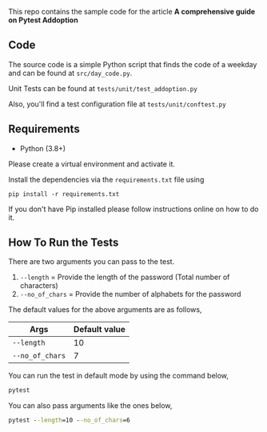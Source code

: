 This repo contains the sample code for the article **A comprehensive guide on Pytest Addoption**

## Code
The source code is a simple Python script that finds the code of a weekday and can be found at `src/day_code.py`. 

Unit Tests can be found at `tests/unit/test_addoption.py`

Also, you'll find a test configuration file at `tests/unit/conftest.py`

## Requirements
* Python (3.8+)

Please create a virtual environment and activate it.

Install the dependencies via the `requirements.txt` file using 

```commandline
pip install -r requirements.txt
```
If you don't have Pip installed please follow instructions online on how to do it.

## How To Run the Tests
There are two arguments you can pass to the test.
1. `--length` = Provide the length of the password (Total number of characters)
2. `--no_of_chars` = Provide the number of alphabets for the password

The default values for the above arguments are as follows,

| Args | Default value |
| --- | --- |
| `--length` | 10 |
| `--no_of_chars` | 7 |

You can run the test in default mode by using the command below,
```cmd
pytest
```

You can also pass arguments like the ones below,
```cmd
pytest --length=10 --no_of_chars=6
```